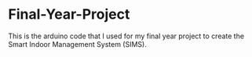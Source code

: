 # Final-Year-Project

This is the arduino code that I used for my final year project to create the Smart Indoor Management System (SIMS).
